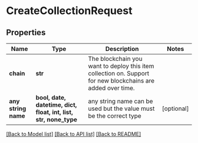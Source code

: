 # CreateCollectionRequest


## Properties
Name | Type | Description | Notes
------------ | ------------- | ------------- | -------------
**chain** | **str** | The blockchain you want to deploy this item collection on. Support for new blockchains are added over time. | 
**any string name** | **bool, date, datetime, dict, float, int, list, str, none_type** | any string name can be used but the value must be the correct type | [optional]

[[Back to Model list]](../README.md#documentation-for-models) [[Back to API list]](../README.md#documentation-for-api-endpoints) [[Back to README]](../README.md)


